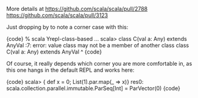 More details at https://github.com/scala/scala/pull/2788
https://github.com/scala/scala/pull/3123

Just dropping by to note a corner case with this:

{code}
% scala Yrepl-class-based
...
scala> class C(val a: Any) extends AnyVal
<console>:7: error: value class may not be a member of another class
       class C(val a: Any) extends AnyVal
             ^
{code}

Of course, it really depends which corner you are more comfortable in, as this one hangs in the default REPL and works here:

{code}
scala> { def x = 0; List(1).par.map(_ => x)}
res0: scala.collection.parallel.immutable.ParSeq[Int] = ParVector(0)
{code}
